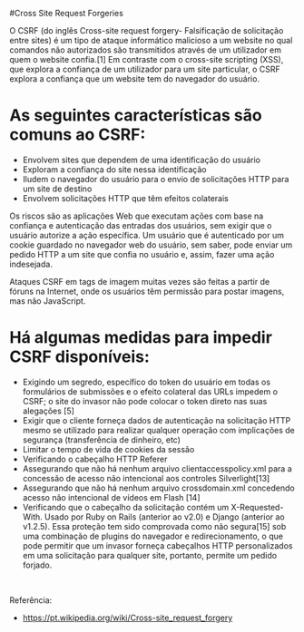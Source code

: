 #Cross Site Request Forgeries


O CSRF (do inglês Cross-site request forgery- Falsificação de solicitação entre sites) é um tipo de ataque informático malicioso a um website no qual comandos não autorizados são transmitidos através de um utilizador em quem o website confia.[1] Em contraste com o cross-site scripting (XSS), que explora a confiança de um utilizador para um site particular, o CSRF explora a confiança que um website tem do navegador do usuário.

# As seguintes características são comuns ao CSRF:

* Envolvem sites que dependem de uma identificação do usuário
* Exploram a confiança do site nessa identificação
* Iludem o navegador do usuário para o envio de solicitações HTTP para um site de destino
* Envolvem solicitações HTTP que têm efeitos colaterais

Os riscos são as aplicações Web que executam ações com base na confiança e autenticação das entradas dos usuários, sem exigir que o usuário autorize a ação específica. Um usuário que é autenticado por um cookie guardado no navegador web do usuário, sem saber, pode enviar um pedido HTTP a um site que confia no usuário e, assim, fazer uma ação indesejada.

Ataques CSRF em tags de imagem muitas vezes são feitas a partir de fóruns na Internet, onde os usuários têm permissão para postar imagens, mas não JavaScript.

# Há algumas medidas para impedir CSRF disponíveis:

* Exigindo um segredo, específico do token do usuário em todas os formulários de submissões e o efeito colateral das URLs impedem o CSRF; o site do invasor não pode colocar o token direto nas suas alegações [5]
* Exigir que o cliente forneça dados de autenticação na solicitação HTTP mesmo se utilizado para realizar qualquer operação com implicações de segurança (transferência de dinheiro, etc)
* Limitar o tempo de vida de cookies da sessão
* Verificando o cabeçalho HTTP Referer
* Assegurando que não há nenhum arquivo clientaccesspolicy.xml para a concessão de acesso não intencional aos controles Silverlight[13]
* Assegurando que não há nenhum arquivo crossdomain.xml concedendo acesso não intencional de vídeos em Flash [14]
* Verificando que o cabeçalho da solicitação contém um X-Requested-With. Usado por Ruby on Rails (anterior ao v2.0) e Django (anterior ao v1.2.5). Essa proteção tem sido comprovada como não segura[15] sob uma combinação de plugins do navegador e redirecionamento, o que pode permitir que um invasor forneça cabeçalhos HTTP personalizados em uma solicitação para qualquer site, portanto, permite um pedido forjado.

<br />

Referência: 
* https://pt.wikipedia.org/wiki/Cross-site_request_forgery
